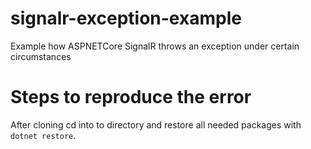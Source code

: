 # signalr-exception-example
Example how ASPNETCore SignalR throws an exception under certain circumstances

# Steps to reproduce the error
After cloning cd into to directory and restore all needed packages with `dotnet restore`.
